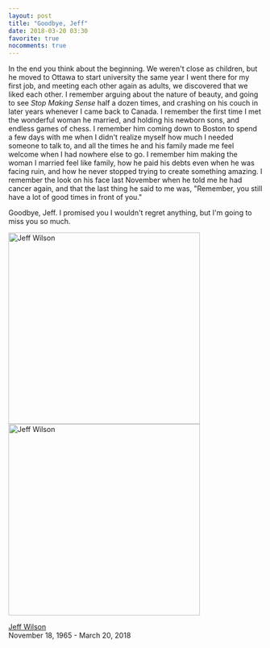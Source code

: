 ```yaml
---
layout: post
title: "Goodbye, Jeff"
date: 2018-03-20 03:30
favorite: true
nocomments: true
---
```


In the end you think about the beginning.
We weren't close as children,
but he moved to Ottawa to start university the same year I went there for my first job,
and meeting each other again as adults,
we discovered that we liked each other.
I remember arguing about the nature of beauty,
and going to see *Stop Making Sense* half a dozen times,
and crashing on his couch in later years whenever I came back to Canada.
I remember the first time I met the wonderful woman he married,
and holding his newborn sons,
and endless games of chess.
I remember him coming down to Boston to spend a few days with me
when I didn't realize myself how much I needed someone to talk to,
and all the times he and his family made me feel welcome when I had nowhere else to go.
I remember him making the woman I married feel like family,
how he paid his debts even when he was facing ruin,
and how he never stopped trying to create something amazing.
I remember the look on his face last November when he told me he had cancer again,
and that the last thing he said to me was,
"Remember, you still have a lot of good times in front of you."

Goodbye, Jeff.
I promised you I wouldn't regret anything,
but I'm going to miss you so much.

<img src="{{site.github.url}}/files/2018/03/jeff.png" alt="Jeff Wilson" height="380" />
<img src="{{site.github.url}}/files/2018/03/jeff-obituary.jpg" alt="Jeff Wilson" height="380" />

[Jeff Wilson](http://www.inmemoriamts.ca/notices/Jeffrey-Wilson)<br/>
November 18, 1965 - March 20, 2018
